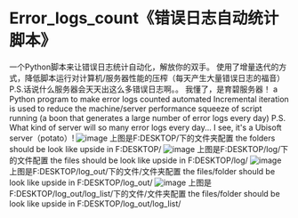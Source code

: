 # Error_logs_count《错误日志自动统计脚本》
一个Python脚本来让错误日志统计自动化，解放你的双手。
使用了增量迭代的方式，降低脚本运行对计算机/服务器性能的压榨（每天产生大量错误日志的福音）
P.S.话说什么服务器会天天出这么多错误日志啊。。
我懂了，是育碧服务器！
a Python program to make error logs counted automated
Incremental iteration is used to reduce the machine/server performance squeeze of script running (a boon that generates a large number of error logs every day)
P.S. What kind of server will so many error logs every day...
I see, it's a Ubisoft server（potato）!
![image](https://user-images.githubusercontent.com/83595970/199994936-e9115c12-47cd-430a-9b20-86f49d90849c.png)
上图是F:DESKTOP/下的文件夹配置
the folders should be look like upside in F:DESKTOP/
![image](https://user-images.githubusercontent.com/83595970/199995429-a70d3ec0-a807-49af-9409-4c93b3fb4499.png)
上图是F:DESKTOP/log/下的文件配置
the files should be look like upside in F:DESKTOP/log/
![image](https://user-images.githubusercontent.com/83595970/199995569-5dedee56-7571-448e-b98b-2baab3d7125e.png)
上图是F:DESKTOP/log_out/下的文件/文件夹配置
the files/folder should be look like upside in F:DESKTOP/log_out/
![image](https://user-images.githubusercontent.com/83595970/199995689-91f48aec-5aae-485b-b6ac-c4e51cc6cbcf.png)
上图是F:DESKTOP/log_out/log_list/下的文件/文件夹配置
the files/folder should be look like upside in F:DESKTOP/log_out/log_list/
